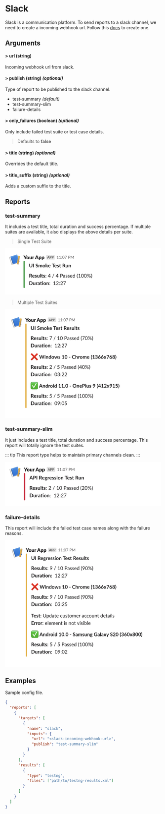 # Slack

Slack is a communication platform. To send reports to a slack channel, we need to create a incoming webhook url. Follow this [docs](https://api.slack.com/messaging/webhooks) to create one.

## Arguments

#### > url (string)

Incoming webhook url from slack.

#### > publish (string) _(optional)_

Type of report to be published to the slack channel.

- test-summary _(default)_
- test-summary-slim
- failure-details

#### > only_failures (boolean) _(optional)_

Only include failed test suite or test case details.

> Defaults to **false**

#### > title (string) _(optional)_

Overrides the default title.

#### > title_suffix (string) _(optional)_

Adds a custom suffix to the title.

## Reports

### test-summary

It includes a test title, total duration and success percentage. If multiple suites are available, it also displays the above details per suite.

> Single Test Suite

![single-suite](../assets/images/slack/slack-test-summary-single-suite.png)

> Multiple Test Suites

![multiple-suite](../assets/images/slack/slack-test-summary-multiple-suites.png)

### test-summary-slim

It just includes a test title, total duration and success percentage. This report will totally ignore the test suites.

::: tip
This report type helps to maintain primary channels clean.
:::

![slim-multiple-suite](../assets/images/slack/slack-test-summary-slim.png)

### failure-details

This report will include the failed test case names along with the failure reasons.

![failure-details](../assets/images/slack/slack-failure-details.png)

## Examples

Sample config file.

```json {5-11}
{
  "reports": [
    {
      "targets": [
        {
          "name": "slack",
          "inputs": {
            "url": "<slack-incoming-webhook-url>",
            "publish": "test-summary-slim"
          }
        }
      ],
      "results": [
        {
          "type": "testng",
          "files": ["path/to/testng-results.xml"]
        }
      ]
    }
  ]
}
```